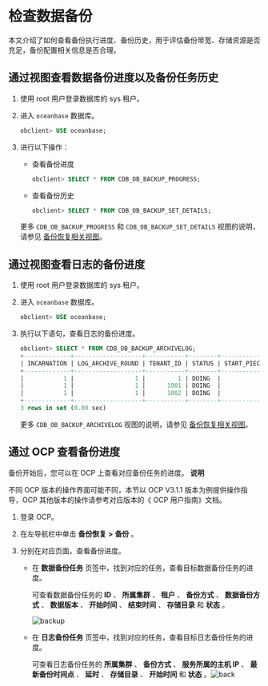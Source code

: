 检查数据备份 
===========================

本文介绍了如何查看备份执行进度、备份历史，用于评估备份带宽、存储资源是否充足，备份配置相关信息是否合理。

通过视图查看数据备份进度以及备份任务历史 
-----------------------------------------

1. 使用 root 用户登录数据库的 sys 租户。

   

2. 进入 `oceanbase` 数据库。

   ```sql
   obclient> USE oceanbase;
   ```

   

3. 进行以下操作：

   * 查看备份进度

     ```sql
     obclient> SELECT * FROM CDB_OB_BACKUP_PROGRESS;
     ```

     
   
   * 查看备份历史

     ```sql
     obclient> SELECT * FROM CDB_OB_BACKUP_SET_DETAILS;
     ```

     
   

   

   更多 `CDB_OB_BACKUP_PROGRESS` 和 `CDB_OB_BACKUP_SET_DETAILS` 视图的说明，请参见 [备份恢复相关视图](../../10.high-data-availability/2.backup-and-restoration-management-1/7.backup-and-recovery-related-views-1.md)。
   




通过视图查看日志的备份进度 
----------------------------------

1. 使用 root 用户登录数据库的 sys 租户。

   

2. 进入 `oceanbase` 数据库。

   ```sql
   obclient> USE oceanbase;
   ```

   

3. 执行以下语句，查看日志的备份进度。

   ```sql
   obclient> SELECT * FROM CDB_OB_BACKUP_ARCHIVELOG;
   +-------------+-------------------+-----------+--------+----------------+-----------------+----------------------------+----------------------------+-------------+--------------+-------------------+---------------------+----------------------+
   | INCARNATION | LOG_ARCHIVE_ROUND | TENANT_ID | STATUS | START_PIECE_ID | BACKUP_PIECE_ID | MIN_FIRST_TIME             | MAX_NEXT_TIME              | INPUT_BYTES | OUTPUT_BYTES | COMPRESSION_RATIO | INPUT_BYTES_DISPLAY | OUTPUT_BYTES_DISPLAY |
   +-------------+-------------------+-----------+--------+----------------+-----------------+----------------------------+----------------------------+-------------+--------------+-------------------+---------------------+----------------------+
   |           1 |                 1 |         1 | DOING  |              1 |               1 | 2021-07-22 15:18:06.135913 | 2021-07-22 15:18:10.116704 |           0 |            0 |              NULL | 0.00MB              | 0.00MB               |
   |           1 |                 1 |      1001 | DOING  |              1 |               1 | 2021-07-22 15:18:06.135913 | 2021-07-22 15:18:10.483601 |           0 |            0 |              NULL | 0.00MB              | 0.00MB               |
   |           1 |                 1 |      1002 | DOING  |              1 |               1 | 2021-07-22 15:18:06.135913 | 2021-07-22 15:18:10.116704 |           0 |            0 |              NULL | 0.00MB              | 0.00MB               |
   +-------------+-------------------+-----------+--------+----------------+-----------------+----------------------------+----------------------------+-------------+--------------+-------------------+---------------------+----------------------+
   3 rows in set (0.00 sec)
   ```

   

   更多 `CDB_OB_BACKUP_ARCHIVELOG` 视图的说明，请参见 [备份恢复相关视图](../../10.high-data-availability/2.backup-and-restoration-management-1/7.backup-and-recovery-related-views-1.md)。
   




通过 OCP 查看备份进度 
----------------------------------

备份开始后，您可以在 OCP 上查看对应备份任务的进度。
**说明**



不同 OCP 版本的操作界面可能不同，本节以 OCP V3.1.1 版本为例提供操作指导，OCP 其他版本的操作请参考对应版本的《 OCP 用户指南》文档。

1. 登录 OCP。

   

2. 在左导航栏中单击 **备份恢复** **\>** **备份** 。

   

3. 分别在对应页面，查看备份进度。

   * 在 **数据备份任务** 页签中，找到对应的任务，查看目标数据备份任务的进度。

     可查看数据备份任务的 **ID** 、 **所属集群** 、 **租户** 、 **备份方式** 、 **数据备份方式** 、 **数据版本** 、 **开始时间** 、 **结束时间** 、 **存储目录** 和 **状态** 。

     ![backup](https://help-static-aliyun-doc.aliyuncs.com/assets/img/zh-CN/3935672461/p348345.png)
     
   
   * 在 **日志备份任务** 页签中，找到对应的任务，查看目标日志备份任务的进度。

     可查看日志备份任务的 **所属集群** 、 **备份方式** 、 **服务所属的主机 IP** 、 **最新备份时间点** 、 **延时** 、 **存储目录** 、 **开始时间** 和 **状态** 。![back](https://help-static-aliyun-doc.aliyuncs.com/assets/img/zh-CN/3935672461/p374192.png)
     
   

   






